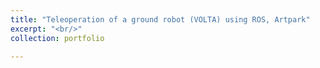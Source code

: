 ```yaml
---
title: "Teleoperation of a ground robot (VOLTA) using ROS, Artpark"
excerpt: "<br/>"
collection: portfolio

---
```




